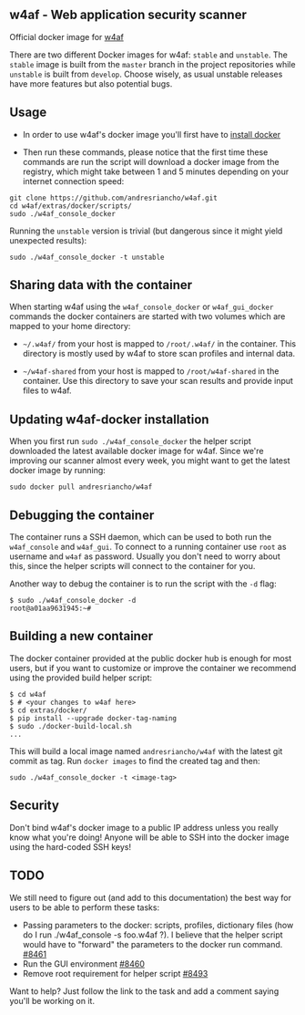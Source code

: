 ## w4af - Web application security scanner
Official docker image for [w4af](http://w4af.net/)

There are two different Docker images for w4af: `stable` and `unstable`. The
`stable` image is built from the `master` branch in the project repositories while
`unstable` is built from `develop`. Choose wisely, as usual unstable releases have
more features but also potential bugs.

## Usage

 * In order to use w4af's docker image you'll first have to
 [install docker](http://docs.docker.com/installation/)
 
 * Then run these commands, please notice that the first time these commands are
 run the script will download a docker image from the registry, which might take
 between 1 and 5 minutes depending on your internet connection speed:

```
git clone https://github.com/andresriancho/w4af.git
cd w4af/extras/docker/scripts/
sudo ./w4af_console_docker
```

Running the `unstable` version is trivial (but dangerous since it might yield
unexpected results):

```
sudo ./w4af_console_docker -t unstable
```

## Sharing data with the container

When starting w4af using the `w4af_console_docker` or `w4af_gui_docker` commands
the docker containers are started with two volumes which are mapped to your
home directory:

 * `~/.w4af/` from your host is mapped to `/root/.w4af/` in the container.
 This directory is mostly used by w4af to store scan profiles and internal data.
 
 * `~/w4af-shared` from your host is mapped to `/root/w4af-shared` in the container.
 Use this directory to save your scan results and provide input files to w4af.

## Updating w4af-docker installation

When you first run `sudo ./w4af_console_docker` the helper script downloaded the
latest available docker image for w4af. Since we're improving our scanner almost
every week, you might want to get the latest docker image by running:

```
sudo docker pull andresriancho/w4af
```

## Debugging the container

The container runs a SSH daemon, which can be used to both run the `w4af_console`
and `w4af_gui`. To connect to a running container use `root` as username and
`w4af` as password. Usually you don't need to worry about this, since the helper
scripts will connect to the container for you.

Another way to debug the container is to run the script with the `-d` flag: 

```
$ sudo ./w4af_console_docker -d
root@a01aa9631945:~# 
```

## Building a new container

The docker container provided at the public docker hub is enough for most users,
but if you want to customize or improve the container we recommend using the
provided build helper script:

```
$ cd w4af
$ # <your changes to w4af here>
$ cd extras/docker/
$ pip install --upgrade docker-tag-naming
$ sudo ./docker-build-local.sh
...
```

This will build a local image named `andresriancho/w4af` with the latest git
commit as tag. Run `docker images` to find the created tag and then:

```
sudo ./w4af_console_docker -t <image-tag>
```

## Security

Don't bind w4af's docker image to a public IP address unless you really know
what you're doing! Anyone will be able to SSH into the docker image using the
hard-coded SSH keys! 

## TODO

We still need to figure out (and add to this documentation) the best way for
users to be able to perform these tasks:
 
 * Passing parameters to the docker: scripts, profiles, dictionary files
   (how do I run ./w4af_console -s foo.w4af ?). I believe that the helper script
   would have to "forward" the parameters to the docker run command.
   [#8461](https://github.com/andresriancho/w3af/issues/8461)
 * Run the GUI environment [#8460](https://github.com/andresriancho/w3af/issues/8460)
 * Remove root requirement for helper script [#8493](https://github.com/andresriancho/w3af/issues/8493)

Want to help? Just follow the link to the task and add a comment saying you'll
be working on it.
